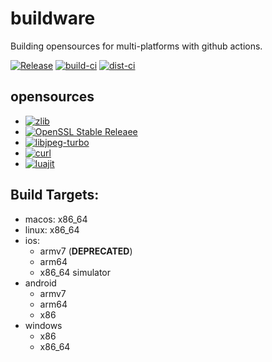 # buildware
Building opensources for multi-platforms with github actions.
  
[![Release](https://img.shields.io/badge/dynamic/json.svg?label=release&url=https%3A%2F%2Fapi.github.com%2Frepos%2Fadxeproject%2Fbuildware%2Freleases%2Flatest&query=%24.name&colorB=blue)](../../releases/latest)
[![build-ci](https://github.com/adxeproject/buildware/actions/workflows/build-ci.yml/badge.svg)](https://github.com/adxeproject/buildware/actions/workflows/build-ci.yml)
[![dist-ci](https://github.com/adxeproject/buildware/actions/workflows/dist-ci.yml/badge.svg)](https://github.com/adxeproject/buildware/actions/workflows/dist-ci.yml)

## opensources
- [![zlib](https://img.shields.io/badge/zlib-1.2.12-green.svg)](https://github.com/madler/zlib)
- [![OpenSSL Stable Releaee](https://img.shields.io/badge/openssl-3.0.2-green.svg)](https://github.com/openssl/openssl/releases)
- [![libjpeg-turbo](https://img.shields.io/badge/libjpegturbo-2.1.3-green.svg)](https://github.com/libjpeg-turbo/libjpeg-turbo/releases)
- [![curl](https://img.shields.io/badge/curl-7.82.0-green.svg)](https://github.com/curl/curl/releases)
- [![luajit](https://img.shields.io/badge/luajit-2.1%2d%2df2b37f5-green.svg)](https://github.com/LuaJIT/LuaJIT/commit/f2b37f5)

## Build Targets:
- macos: x86_64
- linux: x86_64
- ios:
  - armv7 (**DEPRECATED**)
  - arm64
  - x86_64 simulator
- android
  - armv7
  - arm64
  - x86
- windows
  - x86
  - x86_64

